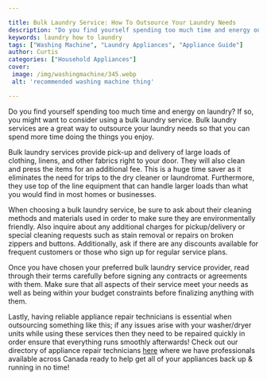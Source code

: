 ```yaml
---

title: Bulk Laundry Service: How To Outsource Your Laundry Needs
description: "Do you find yourself spending too much time and energy on laundry? If so, you might want to consider using a bulk laundry service....lets find out"
keywords: laundry how to laundry
tags: ["Washing Machine", "Laundry Appliances", "Appliance Guide"]
author: Curtis
categories: ["Household Appliances"]
cover: 
 image: /img/washingmachine/345.webp
 alt: 'recommended washing machine thing'

---
```


Do you find yourself spending too much time and energy on laundry? If so, you might want to consider using a bulk laundry service. Bulk laundry services are a great way to outsource your laundry needs so that you can spend more time doing the things you enjoy. 

Bulk laundry services provide pick-up and delivery of large loads of clothing, linens, and other fabrics right to your door. They will also clean and press the items for an additional fee. This is a huge time saver as it eliminates the need for trips to the dry cleaner or laundromat. Furthermore, they use top of the line equipment that can handle larger loads than what you would find in most homes or businesses. 

When choosing a bulk laundry service, be sure to ask about their cleaning methods and materials used in order to make sure they are environmentally friendly. Also inquire about any additional charges for pickup/delivery or special cleaning requests such as stain removal or repairs on broken zippers and buttons. Additionally, ask if there are any discounts available for frequent customers or those who sign up for regular service plans. 

Once you have chosen your preferred bulk laundry service provider, read through their terms carefully before signing any contracts or agreements with them. Make sure that all aspects of their service meet your needs as well as being within your budget constraints before finalizing anything with them. 

 Lastly, having reliable appliance repair technicians is essential when outsourcing something like this; if any issues arise with your washer/dryer units while using these services then they need to be repaired quickly in order ensure that everything runs smoothly afterwards! Check out our directory of appliance repair technicians [here](https://www.osoappliancecom/pages/appliance-repair-technicians/) where we have professionals available across Canada ready to help get all of your appliances back up & running in no time!
